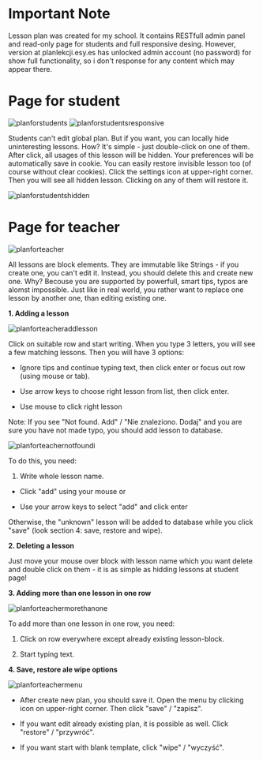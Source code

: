# Important Note

Lesson plan was created for my school. It contains RESTfull admin panel and read-only page for students and full responsive desing.
However, version at planlekcji.esy.es has unlocked admin account (no password) for show full functionality, so i don't response for any content which may appear there.

# Page for student

![planforstudents](https://cloud.githubusercontent.com/assets/9084222/16149284/05a10674-3490-11e6-97bc-67db4b394fb1.png)
![planforstudentsresponsive](https://cloud.githubusercontent.com/assets/9084222/16162107/94b69d4c-34d1-11e6-9fb8-9318074a4864.png)

Students can't edit global plan. But if you want, you can locally hide uninteresting lessons. How?
It's simple - just double-click on one of them. 
After click, all usages of this lesson will be hidden.
Your preferences will be automatically save in cookie.
You can easily restore invisible lesson too (of course without clear cookies).
Click the settings icon at upper-right corner. Then you will see all hidden lesson. Clicking on any of them will restore it.

![planforstudentshidden](https://cloud.githubusercontent.com/assets/9084222/16149668/b0a0d78c-3492-11e6-8f06-d0b84a3dd9db.png)

# Page for teacher

![planforteacher](https://cloud.githubusercontent.com/assets/9084222/16149752/1f1a9572-3493-11e6-9765-519c50c27709.png)

All lessons are block elements. They are immutable like Strings - if you create one, you can't edit it. Instead, you should delete this and create new one. Why? Becouse you are supported by powerfull, smart tips, typos are alomst impossible. Just like in real world, you rather want to replace one lesson by another one, than editing existing one. 


<b> 1. Adding a lesson </b>

![planforteacheraddlesson](https://cloud.githubusercontent.com/assets/9084222/16162110/97d7486e-34d1-11e6-9ddc-b320194d28cb.png)

Click on suitable row and start writing. When you type 3 letters, you will see a few matching lessons. Then you will have 3 options:

- Ignore tips and continue typing text, then click enter or focus out row (using mouse or tab).

- Use arrow keys to choose right lesson from list, then click enter.

- Use mouse to click right lesson


Note: If you  see "Not found. Add" / "Nie znaleziono. Dodaj" and you are sure you have not made typo, you should add lesson to database.

![planforteachernotfound](https://cloud.githubusercontent.com/assets/9084222/16162115/9e5c3f64-34d1-11e6-8e42-e4a0b2e9a727.png)i

To do this, you need:

1. Write whole lesson name.

- Click "add" using your mouse or

- Use your arrow keys to select "add" and click enter
 
Otherwise, the "unknown" lesson will be added to database while you click "save" (look section 4: save, restore and wipe).

<b> 2. Deleting a lesson </b>

Just move your mouse over block with lesson name which you want delete and double click on them - it is as simple as hidding lessons at student page!

<b> 3. Adding more than one lesson in one row </b>

![planforteachermorethanone](https://cloud.githubusercontent.com/assets/9084222/16162114/9c48e70e-34d1-11e6-8a6c-f10de3c10cb7.png)

To add more than one lesson in one row, you need:

1. Click on row everywhere except already existing lesson-block.

2. Start typing text.

<b> 4. Save, restore ale wipe options </b>

![planforteachermenu](https://cloud.githubusercontent.com/assets/9084222/16162111/9a1e5806-34d1-11e6-82ad-af6cf62beae9.png)

- After create new plan, you should save it. Open the menu by clicking icon on upper-right corner. Then click "save" / "zapisz".

- If you want edit already existing plan, it is possible as well. Click "restore" / "przywróć".

- If you want start with blank template, click "wipe" / "wyczyść".

